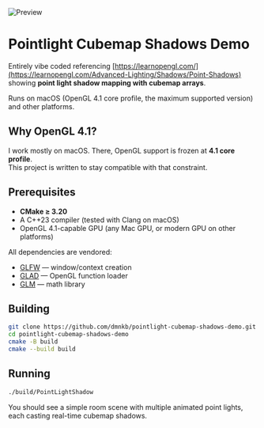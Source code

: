 ![Preview](docs/preview.gif)

# Pointlight Cubemap Shadows Demo

Entirely vibe coded referencing [https://learnopengl.com/](https://learnopengl.com/Advanced-Lighting/Shadows/Point-Shadows) showing **point light shadow mapping with cubemap arrays**.

Runs on macOS (OpenGL 4.1 core profile, the maximum supported version) and other platforms.

## Why OpenGL 4.1?

I work mostly on macOS. There, OpenGL support is frozen at **4.1 core profile**.  
This project is written to stay compatible with that constraint.

## Prerequisites

- **CMake ≥ 3.20**
- A C++23 compiler (tested with Clang on macOS)
- OpenGL 4.1-capable GPU (any Mac GPU, or modern GPU on other platforms)

All dependencies are vendored:

- [GLFW](https://www.glfw.org/) — window/context creation
- [GLAD](https://glad.dav1d.de/) — OpenGL function loader
- [GLM](https://github.com/g-truc/glm) — math library

## Building

```bash
git clone https://github.com/dmnkb/pointlight-cubemap-shadows-demo.git
cd pointlight-cubemap-shadows-demo
cmake -B build
cmake --build build
```

## Running

```bash
./build/PointLightShadow
```

You should see a simple room scene with multiple animated point lights, each casting real-time cubemap shadows.
